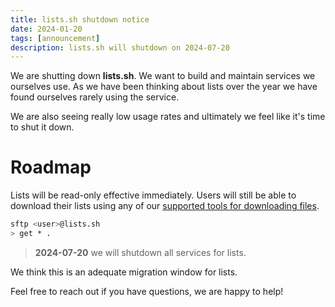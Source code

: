 ```yaml
---
title: lists.sh shutdown notice
date: 2024-01-20
tags: [announcement]
description: lists.sh will shutdown on 2024-07-20
---
```


We are shutting down **lists.sh**. We want to build and maintain services we
ourselves use. As we have been thinking about lists over the year we have found
ourselves rarely using the service.

We are also seeing really low usage rates and ultimately we feel like it's time
to shut it down.

# Roadmap

Lists will be read-only effective immediately. Users will still be able to
download their lists using any of our
[supported tools for downloading files](https://pico/file-uploads).

```bash
sftp <user>@lists.sh
> get * .
```

> **2024-07-20** we will shutdown all services for lists.

We think this is an adequate migration window for lists.

Feel free to reach out if you have questions, we are happy to help!
